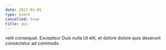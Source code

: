 ```yaml
---
date: 2017-01-05
type: event
cancelled: true
title: qui
---
```

velit consequat. Excepteur Duis nulla Ut elit, et dolore dolore quis deserunt consectetur ad commodo